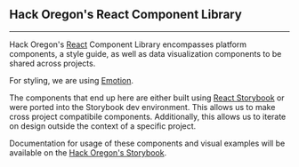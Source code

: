 ## Hack Oregon's React Component Library

---

Hack Oregon's [React](http://facebook.github.io/react/) Component Library encompasses platform components, a style guide, as well as data visualization components to be shared across projects.

For styling, we are using [Emotion](https://emotion.sh/).

The components that end up here are either built using [React Storybook](https://getstorybook.io) or were ported into the Storybook dev environment. This allows us to make cross project compatibile components. Additionally, this allows us to iterate on design outside the context of a specific project.

Documentation for usage of these components and visual examples will be available on the [Hack Oregon's Storybook](https://hackoregon.github.io/civic/).
